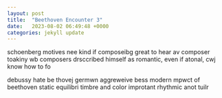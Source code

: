 ```yaml
---
layout: post
title:  "Beethoven Encounter 3"
date:   2023-08-02 06:49:48 +0000
categories: jekyll update
---
```

schoenberg motives nee kind if composeibg
great to hear av composer toakiny wb composers
drsccribed himself as romantic, even if atonal, cwj know how to fo


debussy hate be thovej germwn aggreweive bess 
modern mpwct of beethoven
static equilibri
timbre and color improtant
rhythmic anot tuilr